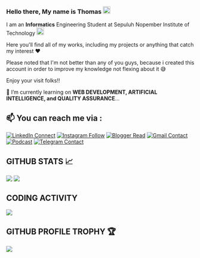 ### Hello there, My name is Thomas <img src="https://media.giphy.com/media/ekeXXN8CG7xEavr6rP/giphy.gif" width="20px">

I am an **Informatics** Engineering Student at Sepuluh Nopember Institute of Technology <img src="https://media.giphy.com/media/cAcofT0wwuRnwZ8PGE/giphy.gif" width="20px">

Here you'll find all of my works, including my projects or anything that catch my interest ❤

Please noted that I'm not better than any of you guys, because i created this account in order to improve my knowledge not flexing about it 😅

Enjoy your visit folks!!

📙 I’m currently learning on **WEB DEVELOPMENT, ARTIFICIAL INTELLIGENCE, and QUALITY ASSURANCE**...

## 📫 You can reach me via :
[![LinkedIn Connect](https://img.shields.io/badge/LinkedIn-0077B5?style=for-the-badge&logo=linkedin&logoColor=white)](https://www.linkedin.com/in/thomas-dwi-a-b5255412b/)
[![Instagram Follow](https://img.shields.io/badge/Instagram-E4405F?style=for-the-badge&logo=instagram&logoColor=white)](https://www.instagram.com/thomasdwi.a/)
[![Blogger Read](https://img.shields.io/badge/Blogger-FF5722?style=for-the-badge&logo=blogger&logoColor=white)](https://successfulthomas.blogspot.com/)
[![Gmail Contact](https://img.shields.io/badge/Gmail-D14836?style=for-the-badge&logo=gmail&logoColor=white)](mailto:mastomcsc23@gmail.com)
[![Podcast](https://img.shields.io/badge/Spotify-1ED760?&style=for-the-badge&logo=spotify&logoColor=white)](https://open.spotify.com/show/3lpZRMMvK2L035WlaLeDBH?si=e81a73ec9fb7498f)
[![Telegram Contact](https://img.shields.io/badge/Telegram-2CA5E0?style=for-the-badge&logo=telegram&logoColor=white)](https://t.me/misdinar)
<br>
     
## GITHUB STATS 📈
<p>
  <img src="https://github-readme-stats.vercel.app/api?username=Misdinar&line_height=27&count_private=true&show_icons=true&theme=vision-friendly-dark&hide_border=true" />
  <img src="https://github-readme-stats.vercel.app/api/top-langs/?username=Misdinar&langs_count=8&theme=highcontrast&hide_border=true&layout=compact" />
</p>

## CODING ACTIVITY
<p>
  <img src="https://github-readme-stats.vercel.app/api/wakatime?username=LevraGav&layout=compact&theme=chartreuse-dark&hide_border=true" />
</p>

## GITHUB PROFILE TROPHY 🏆
<p>
  <img src="https://github-profile-trophy.vercel.app/?username=LevraGav&margin-w=25&margin-h=25&column=7&theme=darkhub" />    
</p>
